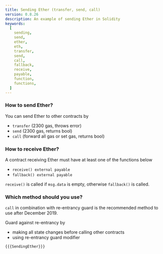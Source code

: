 ```yaml
---
title: Sending Ether (transfer, send, call)
version: 0.8.26
description: An example of sending Ether in Solidity
keywords:
  [
    sending,
    send,
    ether,
    eth,
    transfer,
    send,
    call,
    fallback,
    receive,
    payable,
    function,
    functions,
  ]
---
```


### How to send Ether?

You can send Ether to other contracts by

- `transfer` (2300 gas, throws error)
- `send` (2300 gas, returns bool)
- `call` (forward all gas or set gas, returns bool)

### How to receive Ether?

A contract receiving Ether must have at least one of the functions below

- `receive() external payable`
- `fallback() external payable`

`receive()` is called if `msg.data` is empty, otherwise `fallback()` is called.

### Which method should you use?

`call` in combination with re-entrancy guard is the recommended method to use after December 2019.

Guard against re-entrancy by

- making all state changes before calling other contracts
- using re-entrancy guard modifier

```solidity
{{{SendingEther}}}
```
